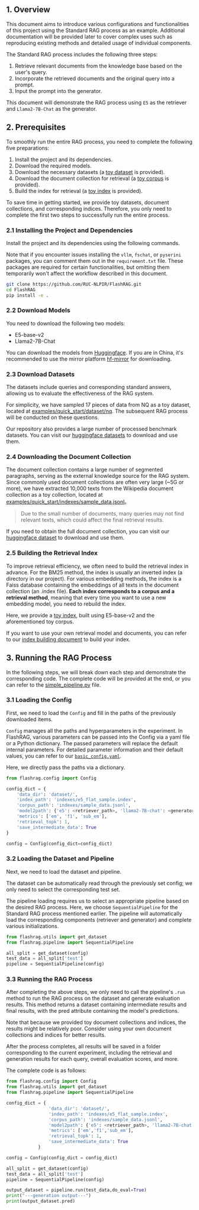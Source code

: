 ## 1. Overview

This document aims to introduce various configurations and functionalities of this project using the Standard RAG process as an example. Additional documentation will be provided later to cover complex uses such as reproducing existing methods and detailed usage of individual components.

The Standard RAG process includes the following three steps:
1. Retrieve relevant documents from the knowledge base based on the user's query.
2. Incorporate the retrieved documents and the original query into a prompt.
3. Input the prompt into the generator.

This document will demonstrate the RAG process using `E5` as the retriever and `Llama2-7B-Chat` as the generator.

## 2. Prerequisites

To smoothly run the entire RAG process, you need to complete the following five preparations:

1. Install the project and its dependencies.
2. Download the required models.
3. Download the necessary datasets (a [toy dataset](../examples/quick_start/dataset/nq) is provided).
4. Download the document collection for retrieval (a [toy corpus](../examples/quick_start/indexes/sample_data.jsonl) is provided).
5. Build the index for retrieval (a [toy index](../examples/quick_start/indexes/e5_flat_sample.index) is provided).

To save time in getting started, we provide toy datasets, document collections, and corresponding indices. Therefore, you only need to complete the first two steps to successfully run the entire process.

### 2.1 Installing the Project and Dependencies

Install the project and its dependencies using the following commands.

Note that if you encounter issues installing the `vllm`, `fschat`, or `pyserini` packages, you can comment them out in the `requirement.txt` file. These packages are required for certain functionalities, but omitting them temporarily won't affect the workflow described in this document.

```bash
git clone https://github.com/RUC-NLPIR/FlashRAG.git
cd FlashRAG
pip install -e . 
```

### 2.2 Download Models

You need to download the following two models:

- E5-base-v2
- Llama2-7B-Chat

You can download the models from [Huggingface](https://huggingface.co/intfloat/e5-base-v2). If you are in China, it's recommended to use the mirror platform [hf-mirror](https://hf-mirror.com/) for downloading.

### 2.3 Download Datasets

The datasets include queries and corresponding standard answers, allowing us to evaluate the effectiveness of the RAG system.

For simplicity, we have sampled 17 pieces of data from NQ as a toy dataset, located at [examples/quick_start/dataset/nq](../examples/quick_start/dataset/nq/). The subsequent RAG process will be conducted on these questions.

Our repository also provides a large number of processed benchmark datasets. You can visit our  [huggingface datasets](https://huggingface.co/datasets/ignore/FlashRAG_datasets) to download and use them.

### 2.4 Downloading the Document Collection

The document collection contains a large number of segmented paragraphs, serving as the external knowledge source for the RAG system. Since commonly used document collections are often very large (~5G or more), we have extracted 10,000 texts from the Wikipedia document collection as a toy collection, located at  [examples/quick_start/indexes/sample_data.jsonl](../examples/quick_start/indexes/sample_data.jsonl)。

> Due to the small number of documents, many queries may not find relevant texts, which could affect the final retrieval results.


If you need to obtain the full document collection, you can visit our [huggingface dataset](https://huggingface.co/datasets/ignore/FlashRAG_datasets) to download and use them.


### 2.5 Building the Retrieval Index

To improve retrieval efficiency, we often need to build the retrieval index in advance. For the BM25 method, the index is usually an inverted index (a directory in our project). For various embedding methods, the index is a Faiss database containing the embeddings of all texts in the document collection (an .index file). **Each index corresponds to a corpus and a retrieval method**, meaning that every time you want to use a new embedding model, you need to rebuild the index.

Here, we provide a [toy index](../examples/quick_start/indexes/e5_flat_sample.index), built using E5-base-v2 and the aforementioned toy corpus.

If you want to use your own retrieval model and documents, you can refer to our [index building document](./building-index.md) to build your index.


## 3. Running the RAG Process

In the following steps, we will break down each step and demonstrate the corresponding code. The complete code will be provided at the end, or you can refer to the [simple_pipeline.py](../examples/quick_start/simple_pipeline.py) file.


### 3.1 Loading the Config

First, we need to load the `Config` and fill in the paths of the previously downloaded items.

`Config` manages all the paths and hyperparameters in the experiment. In FlashRAG, various parameters can be passed into the Config via a yaml file or a Python dictionary. The passed parameters will replace the default internal parameters. For detailed parameter information and their default values, you can refer to our [`basic_config.yaml`](../flashrag/config/basic_config.yaml).


Here, we directly pass the paths via a dictionary.

```python
from flashrag.config import Config

config_dict = { 
    'data_dir': 'dataset/',
    'index_path': 'indexes/e5_flat_sample.index',
    'corpus_path': 'indexes/sample_data.jsonl',
    'model2path': {'e5': <retriever_path>, 'llama2-7B-chat': <generator_path>},
    'metrics': ['em', 'f1', 'sub_em'],
    'retrieval_topk': 1,
    'save_intermediate_data': True
}

config = Config(config_dict=config_dict)
```

### 3.2 Loading the Dataset and Pipeline

Next, we need to load the dataset and pipeline.

The dataset can be automatically read through the previously set config; we only need to select the corresponding test set.

The pipeline loading requires us to select an appropriate pipeline based on the desired RAG process. Here, we choose `SequentialPipeline` for the Standard RAG process mentioned earlier.
The pipeline will automatically load the corresponding components (retriever and generator) and complete various initializations.

```python
from flashrag.utils import get_dataset
from flashrag.pipeline import SequentialPipeline

all_split = get_dataset(config)
test_data = all_split['test']
pipeline = SequentialPipeline(config)
```


### 3.3 Running the RAG Process

After completing the above steps, we only need to call the pipeline's `.run` method to run the RAG process on the dataset and generate evaluation results. This method returns a dataset containing intermediate results and final results, with the pred attribute containing the model's predictions.

Note that because we provided toy document collections and indices, the results might be relatively poor. Consider using your own document collections and indices for better results.

After the process completes, all results will be saved in a folder corresponding to the current experiment, including the retrieval and generation results for each query, overall evaluation scores, and more.

The complete code is as follows:

```python
from flashrag.config import Config
from flashrag.utils import get_dataset
from flashrag.pipeline import SequentialPipeline

config_dict = { 
                'data_dir': 'dataset/',
                'index_path': 'indexes/e5_flat_sample.index',
                'corpus_path': 'indexes/sample_data.jsonl',
                'model2path': {'e5': <retriever_path>, 'llama2-7B-chat': <generator_path>},
                'metrics': ['em','f1','sub_em'],
                'retrieval_topk': 1,
                'save_intermediate_data': True
            }

config = Config(config_dict = config_dict)

all_split = get_dataset(config)
test_data = all_split['test']
pipeline = SequentialPipeline(config)

output_dataset = pipeline.run(test_data,do_eval=True)
print("---generation output---")
print(output_dataset.pred)
```

